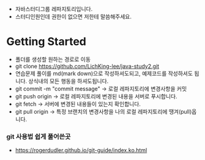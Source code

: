 - 자바스터디그룹 레파지토리입니다.
- 스터디인원인데 권한이 없으면 저한테 말씀해주세요.

# Getting Started
- 폴더를 생성할 원하는 경로로 이동
- git clone https://github.com/LichKing-lee/java-study2.git
- 연습문제 풀이를 md(mark down)으로 작성하셔도되고, 예제코드를 작성하셔도 됩니다. 상식내의 모든 행동을 하셔도됩니다.
- git commit -m "commit message" -> 로컬 레파지토리에 변경사항을 커밋
- git push origin <branch-name> -> 로컬 레파지토리에 변경된 내용을 서버로 푸시합니다.
- git fetch -> 서버에 변경된 내용들이 있는지 확인합니다.
- git pull origin <branch-name> -> 특정 브랜치의 변경사항을 나의 로컬 레파지토리에 땡겨(pull)옵니다.

### git 사용법 쉽게 풀어쓴곳
- https://rogerdudler.github.io/git-guide/index.ko.html
